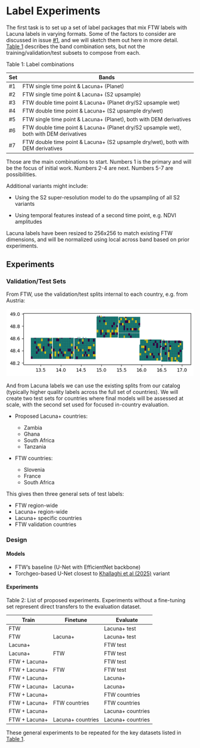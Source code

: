 # Label Experiments


The first task is to set up a set of label packages that mix FTW labels
with Lacuna labels in varying formats. Some of the factors to consider
are discussed in issue
[\#1](https://github.com/agroimpacts/ftw-mappingafrica-integration/issues/1),
and we will sketch them out here in more detail.
<a href="#tbl-labelsets" class="quarto-xref">Table 1</a> describes the
band combination sets, but not the training/validation/test subsets to
compose from each.

<div id="tbl-labelsets">

Table 1: Label combinations

| Set | Bands |
|----|----|
| \#1 | FTW single time point & Lacuna+ (Planet) |
| \#2 | FTW single time point & Lacuna+ (S2 upsample) |
| \#3 | FTW double time point & Lacuna+ (Planet dry/S2 upsample wet) |
| \#4 | FTW double time point & Lacuna+ (S2 upsample dry/wet) |
| \#5 | FTW single time point & Lacuna+ (Planet), both with DEM derivatives |
| \#6 | FTW double time point & Lacuna+ (Planet dry/S2 upsample wet), both with DEM derivatives |
| \#7 | FTW double time point & Lacuna+ (S2 upsample dry/wet), both with DEM derivatives |

</div>

Those are the main combinations to start. Numbers 1 is the primary and
will be the focus of initial work. Numbers 2-4 are next. Numbers 5-7 are
possibilities.

Additional variants might include:

- Using the S2 super-resolution model to do the upsampling of all S2
  variants

- Using temporal features instead of a second time point, e.g. NDVI
  amplitudes

Lacuna labels have been resized to 256x256 to match existing FTW
dimensions, and will be normalized using local across band based on
prior experiments.

## Experiments

### Validation/Test Sets

From FTW, use the validation/test splits internal to each country,
e.g. from Austria:

![](figures/austria-splits.png)

And from Lacuna labels we can use the existing splits from our catalog
(typically higher quality labels across the full set of countries). We
will create two test sets for countries where final models will be
assessed at scale, with the second set used for focused in-country
evaluation.

- Proposed Lacuna+ countries:

  - Zambia
  - Ghana
  - South Africa
  - Tanzania

- FTW countries:

  - Slovenia
  - France
  - South Africa

This gives then three general sets of test labels:

- FTW region-wide
- Lacuna+ region-wide
- Lacuna+ specific countries
- FTW validation countries

### Design

#### Models

- FTW’s baseline (U-Net with EfficientNet backbone)
- Torchgeo-based U-Net closest to [Khallaghi et al
  (2025)](https://www.mdpi.com/2072-4292/17/3/474) variant

#### Experiments

<div id="tbl-experiments">

Table 2: List of proposed experiments. Experiments without a fine-tuning
set represent direct transfers to the evaluation dataset.

| Train         | Finetune          | Evaluate          |
|---------------|-------------------|-------------------|
| FTW           |                   | Lacuna+ test      |
| FTW           | Lacuna+           | Lacuna+ test      |
| Lacuna+       |                   | FTW test          |
| Lacuna+       | FTW               | FTW test          |
| FTW + Lacuna+ |                   | FTW test          |
| FTW + Lacuna+ | FTW               | FTW test          |
| FTW + Lacuna+ |                   | Lacuna+           |
| FTW + Lacuna+ | Lacuna+           | Lacuna+           |
| FTW + Lacuna+ |                   | FTW countries     |
| FTW + Lacuna+ | FTW countries     | FTW countries     |
| FTW + Lacuna+ |                   | Lacuna+ countries |
| FTW + Lacuna+ | Lacuna+ countries | Lacuna+ countries |

</div>

These general experiments to be repeated for the key datasets listed in
<a href="#tbl-labelsets" class="quarto-xref">Table 1</a>.
